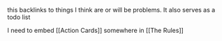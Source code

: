 this backlinks to things I think are or will be problems. It also serves as a todo list

I need to embed [[Action Cards]] somewhere in [[The Rules]]